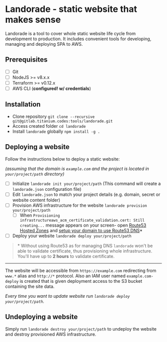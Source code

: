 # Landorade - static website that makes sense

Landorade is a tool to cover whole static website life cycle from development to production.
It includes convenient tools for developing, managing and deploying SPA to AWS.

## Prerequisites

- [ ] Git
- [ ] NodeJS >= v8.x.x
- [ ] Terraform >= v0.12.x
- [ ] AWS CLI (**configured! w/ credentials**)

## Installation

- Clone repository `git clone --recursive git@gitlab.titanium.codes:tools/landorade.git`
- Access created folder `cd landorade`
- Install `landorade` globally `npm install -g .`

## Deploying a website

Follow the instructions below to deploy a static website:

*(assuming that the domain is `example.com` and the project is located in `your/project/path` directory)*

- [ ] Initialize `landorade init your/project/path` (This command will create a `landorade.json` configuration file)
- [ ] Edit `landorade.json` to match your project details (e.g. domain, secret or website content folder)
- [ ] Provision AWS infrastructure for the website `landorade provision your/project/path`
    - [ ] When `Provisioning infrastructureaws_acm_certificate_validation.cert: Still creating...` message appears on your screen- open [Route53 Hosted Zones](https://console.aws.amazon.com/route53/home#hosted-zones:) and [setup your domain to use Route53 DNS](https://docs.aws.amazon.com/Route53/latest/DeveloperGuide/dns-configuring.html)\*
- [ ] Deploy your website `landorade deploy your/project/path`

> \* Without using Route53 as for managing DNS `landorade` won't be able to validate certificate, thus provisioning whole infrastructure. You'll have up to **2 hours** to validate certificate.

-----

The website will be accessible from `https://example.com` redirecting from `www.*` alias and `http://*` protocol.
Also an IAM user named `example.com-deploy` is created that is given deployment access to the S3 bucket containing the site data.

*Every time you want to update website run `landorade deploy your/project/path`.*

## Undeploying a website

Simply run `landorade destroy your/project/path` to undeploy the website and destroy provisioned AWS infrastructure.
